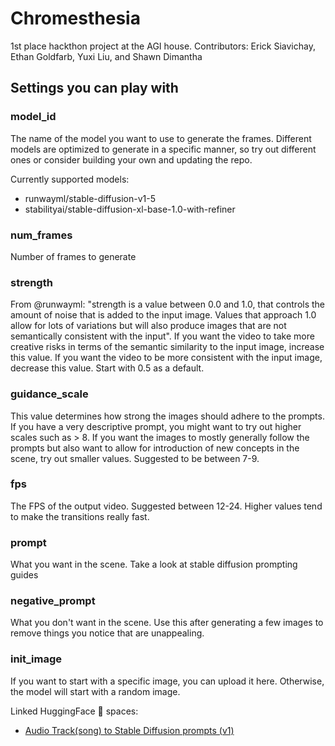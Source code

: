 # Chromesthesia

1st place hackthon project at the AGI house. Contributors: Erick Siavichay, Ethan Goldfarb, Yuxi Liu, and Shawn Dimantha

## Settings you can play with

### model_id

The name of the model you want to use to generate the frames. Different models are optimized to generate in a specific manner, so try out different ones or consider building your own and updating the repo.

Currently supported models:

- runwayml/stable-diffusion-v1-5
- stabilityai/stable-diffusion-xl-base-1.0-with-refiner

### num_frames

Number of frames to generate

### strength

From @runwayml: "strength is a value between 0.0 and 1.0, that controls the amount of noise that is added to the input image. Values that approach 1.0 allow for lots of variations but will also produce images that are not semantically consistent with the input". If you want the video to take more creative risks in terms of the semantic similarity to the input image, increase this value. If you want the video to be more consistent with the input image, decrease this value. Start with 0.5 as a default.

### guidance_scale

This value determines how strong the images should adhere to the prompts. If you have a very descriptive prompt, you might want to try out higher scales such as > 8. If you want the images to mostly generally follow the prompts but also want to allow for introduction of new concepts in the scene, try out smaller values. Suggested to be between 7-9.

### fps

The FPS of the output video. Suggested between 12-24. Higher values tend to make the transitions really fast.

### prompt

What you want in the scene. Take a look at stable diffusion prompting guides

### negative_prompt

What you don't want in the scene. Use this after generating a few images to remove things you notice that are unappealing.

### init_image

If you want to start with a specific image, you can upload it here. Otherwise, the model will start with a random image.

Linked HuggingFace 🤗 spaces:

- [Audio Track(song) to Stable Diffusion prompts (v1)](https://huggingface.co/spaces/shawndimantha/transcribesong1)

